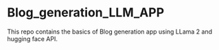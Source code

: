 # Blog_generation_LLM_APP
This repo contains the basics of Blog generation app using LLama 2 and hugging face API. 
